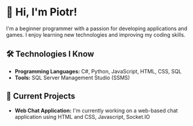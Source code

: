 
# 👋 Hi, I'm Piotr!
I'm a beginner programmer with a passion for developing applications and games. I enjoy learning new technologies and improving my coding skills.

## 🛠️ Technologies I Know
- **Programming Languages:** C#, Python, JavaScript, HTML, CSS, SQL
- **Tools:** SQL Server Management Studio (SSMS)

## 🚀 Current Projects
- **Web Chat Application:** I'm currently working on a web-based chat application using HTML and CSS, Javascript, Socket.IO
